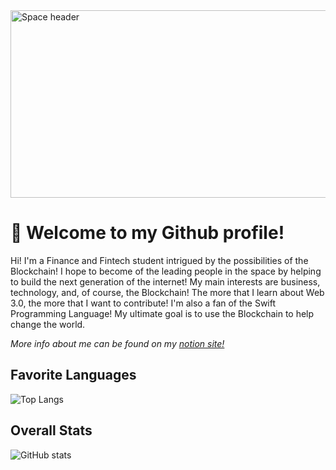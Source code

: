 <img src="https://images.unsplash.com/photo-1451187580459-43490279c0fa?ixid=MnwxMjA3fDB8MHxwaG90by1wYWdlfHx8fGVufDB8fHx8&ixlib=rb-1.2.1&auto=format&fit=crop&w=2072&q=80" alt="Space header" width="1000" height="300">

# 👋 Welcome to my Github profile!
Hi! I'm a Finance and Fintech student intrigued by the possibilities of the Blockchain! I hope to become of the leading people in the space by helping to build the next generation of the internet! My main interests are business, technology, and, of course, the Blockchain! The more that I learn about Web 3.0, the more that I want to contribute! I'm also a fan of the Swift Programming Language! My ultimate goal is to use the Blockchain to help change the world.

*More info about me can be found on my  <a href="https://jordanh.notion.site/">notion site!</a>*

## Favorite Languages
![Top Langs](https://github-readme-stats.vercel.app/api/top-langs/?username=Jordancautious&theme=gotham)

## Overall Stats
![GitHub stats](https://github-readme-stats.vercel.app/api?username=JordanCautious&layout=compact&show_icons=true&theme=gotham)
